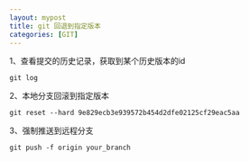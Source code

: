 ```yaml
---
layout: mypost
title: git 回退到指定版本
categories: [GIT]
---
```


1、查看提交的历史记录，获取到某个历史版本的id

 ````
 git log
 ````

2、本地分支回滚到指定版本

````
git reset --hard 9e829ecb3e939572b454d2dfe02125cf29eac5aa
````

3、强制推送到远程分支

````
git push -f origin your_branch
````
